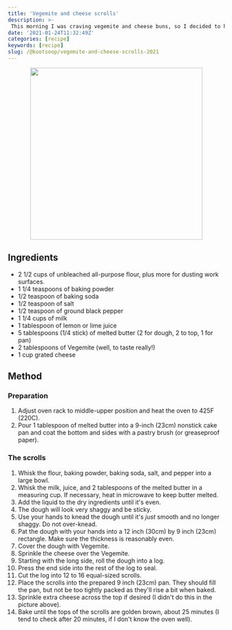 ```yaml
---
title: 'Vegemite and cheese scrolls'
description: >-
 This morning I was craving vegemite and cheese buns, so I decided to hack a quick cinnamon scroll recipe to make some.
date: '2021-01-24T11:32:49Z'
categories: [recipe]
keywords: [recipe]
slug: /@kootsoop/vegemite-and-cheese-scrolls-2021
---
```


<p align="center">
<img src="https://kootsoop.github.io/images/vegemite-and-cheese-scrolls-1.jpg" height="400" width="400" >
</p>

## Ingredients

 * 2 1/2 cups of unbleached all-purpose flour, plus more for dusting work surfaces.
 * 1 1/4 teaspoons of baking powder
 * 1/2 teaspoon of baking soda
 * 1/2 teaspoon of salt
 * 1/2 teaspoon of ground black pepper
 * 1 1/4 cups of milk
 * 1 tablespoon of lemon or lime juice
 * 5 tablespoons (1/4 stick) of melted butter (2 for dough, 2 to top, 1 for pan)
 * 2 tablespoons of Vegemite (well, to taste really!)
 * 1 cup grated cheese

## Method

### Preparation
1. Adjust oven rack to middle-upper position and heat the oven to 425F (220C).
2. Pour 1 tablespoon of melted butter into a 9-inch (23cm) nonstick cake pan and coat the bottom and sides with a pastry brush (or greaseproof paper).

### The scrolls

1. Whisk the flour, baking powder, baking soda, salt, and pepper into a large bowl.
2. Whisk the milk, juice, and 2 tablespoons of the melted butter in a measuring cup. If necessary, heat in microwave to keep butter melted.
3. Add the liquid to the dry ingredients until it's even.
4. The dough will look very shaggy and be sticky.
5. Use your hands to knead the dough until it's *just* smooth and no longer shaggy. Do not over-knead.
6. Pat the dough with your hands into a 12 inch (30cm) by 9 inch (23cm) rectangle. Make sure the thickness is reasonably even.
7. Cover the dough with Vegemite.
8. Sprinkle the cheese over the Vegemite.
9. Starting with the long side, roll the dough into a log.
10. Press the end side into the rest of the log to seal.
11. Cut the log into 12 to 16 equal-sized scrolls.
12. Place the scrolls into the prepared 9 inch (23cm) pan. They should fill the pan, but not be too tightly packed as they'll rise a bit when baked.
13. Sprinkle extra cheese across the top if desired (I didn't do this in the picture above).
14. Bake until the tops of the scrolls are golden brown, about 25 minutes (I tend to check after 20 minutes, if I don't know the oven well).



